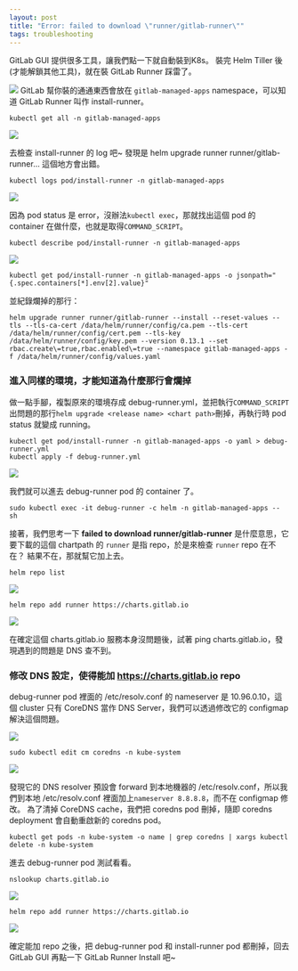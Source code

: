 ```yaml
---
layout: post
title: "Error: failed to download \"runner/gitlab-runner\""
tags: troubleshooting
---
```


GitLab GUI 提供很多工具，讓我們點一下就自動裝到K8s。
裝完 Helm Tiller 後 (才能解鎖其他工具)，就在裝 GitLab Runner 踩雷了。

![](../../../assets/gitlab-runner/1.png)
GitLab 幫你裝的通通東西會放在 ```gitlab-managed-apps``` namespace，可以知道 GitLab Runner 叫作 install-runner。
```
kubectl get all -n gitlab-managed-apps
```
![](../../../assets/gitlab-runner/2.png)

去檢查 install-runner 的 log 吧~ 發現是 helm upgrade runner runner/gitlab-runner... 這個地方會出錯。

```
kubectl logs pod/install-runner -n gitlab-managed-apps
```
![](../../../assets/gitlab-runner/3.png)


因為 pod status 是 error，沒辦法```kubectl exec```，那就找出這個 pod 的 container 在做什麼，也就是取得```COMMAND_SCRIPT```。
```
kubectl describe pod/install-runner -n gitlab-managed-apps
```
![](../../../assets/gitlab-runner/4.png)

```
kubectl get pod/install-runner -n gitlab-managed-apps -o jsonpath="{.spec.containers[*].env[2].value}"
```

並紀錄爛掉的那行：
```
helm upgrade runner runner/gitlab-runner --install --reset-values --tls --tls-ca-cert /data/helm/runner/config/ca.pem --tls-cert /data/helm/runner/config/cert.pem --tls-key /data/helm/runner/config/key.pem --version 0.13.1 --set rbac.create\=true,rbac.enabled\=true --namespace gitlab-managed-apps -f /data/helm/runner/config/values.yaml
```

### 進入同樣的環境，才能知道為什麼那行會爛掉
做一點手腳，複製原來的環境存成 debug-runner.yml，並把執行```COMMAND_SCRIPT```出問題的那行```helm upgrade <release name> <chart path>```刪掉，再執行時 pod status 就變成 running。
```
kubectl get pod/install-runner -n gitlab-managed-apps -o yaml > debug-runner.yml
kubectl apply -f debug-runner.yml
```
![](../../../assets/gitlab-runner/5.png)

我們就可以進去 debug-runner pod 的 container 了。
```
sudo kubectl exec -it debug-runner -c helm -n gitlab-managed-apps -- sh
```

接著，我們思考一下 **failed to download runner/gitlab-runner** 是什麼意思，它要下載的這個 chartpath 的 ```runner``` 是指 repo，於是來檢查 ```runner``` repo 在不在？ 結果不在，那就幫它加上去。
```
helm repo list
```
![](../../../assets/gitlab-runner/6.png)

```
helm repo add runner https://charts.gitlab.io
```
![](../../../assets/gitlab-runner/7.png)

在確定這個 charts.gitlab.io 服務本身沒問題後，試著 ping charts.gitlab.io，發現遇到的問題是 DNS 查不到。

### 修改 DNS 設定，使得能加 https://charts.gitlab.io repo

debug-runner pod 裡面的 /etc/resolv.conf  的 nameserver 是 10.96.0.10，這個 cluster 只有 CoreDNS 當作 DNS Server，我們可以透過修改它的 configmap 解決這個問題。

![](../../../assets/gitlab-runner/8.png)

```
sudo kubectl edit cm coredns -n kube-system
```
![](../../../assets/gitlab-runner/9.png)

發現它的 DNS resolver 預設會 forward 到本地機器的 /etc/resolv.conf，所以我們到本地 /etc/resolv.conf 裡面加上```nameserver 8.8.8.8```，而不在 configmap 修改。
為了清掉 CoreDNS cache，我們把 coredns pod 刪掉，隨即 coredns deployment 會自動重啟新的 coredns pod。

```
kubectl get pods -n kube-system -o name | grep coredns | xargs kubectl delete -n kube-system
```

進去 debug-runner pod 測試看看。

```
nslookup charts.gitlab.io
```
![](../../../assets/gitlab-runner/10.png)

```
helm repo add runner https://charts.gitlab.io
```

![](../../../assets/gitlab-runner/11.png)

確定能加 repo 之後，把 debug-runner pod 和 install-runner pod 都刪掉，回去 GitLab GUI 再點一下 GitLab Runner Install 吧~
